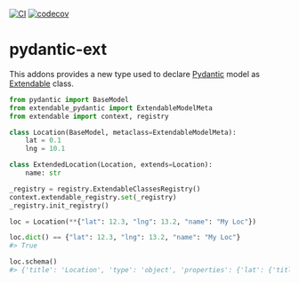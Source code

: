 [![CI](https://github.com/lmignon/pydantic-ext/actions/workflows/ci.yml/badge.svg)](https://github.com/lmignon/pydantic-ext/actions/workflows/ci.yml)
[![codecov](https://codecov.io/gh/lmignon/pydantic-ext/branch/master/graph/badge.svg?token=Z9FWM57T14)](https://codecov.io/gh/lmignon/pydantic-ext)

# pydantic-ext

This addons provides a new type used to declare [Pydantic](https://pypi.org/project/pydantic/)
model as [Extendable](https://pypi.org/project/extendable/) class.

```python
from pydantic import BaseModel
from extendable_pydantic import ExtendableModelMeta
from extendable import context, registry

class Location(BaseModel, metaclass=ExtendableModelMeta):
    lat = 0.1
    lng = 10.1

class ExtendedLocation(Location, extends=Location):
    name: str

_registry = registry.ExtendableClassesRegistry()
context.extendable_registry.set(_registry)
_registry.init_registry()

loc = Location(**{"lat": 12.3, "lng": 13.2, "name": "My Loc"})

loc.dict() == {"lat": 12.3, "lng": 13.2, "name": "My Loc"}
#> True

loc.schema()
#> {'title': 'Location', 'type': 'object', 'properties': {'lat': {'title': 'Lat', 'default': 0.1, 'type': 'number'}, 'lng': {'title': 'Lng', 'default': 10.1, 'type': 'number'}, 'name': {'title': 'Name', 'type': 'string'}}, 'required': ['name']}
```
